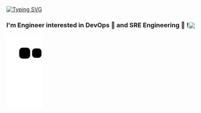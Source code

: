 [![Typing SVG](https://readme-typing-svg.demolab.com?font=Fira+Code&weight=600&size=30&duration=4500&pause=1000&color=000000&background=301B5D00&vCenter=true&width=435&lines=Hello+World+!+%F0%9F%91%8B)](https://git.io/typing-svg)

### I'm Engineer interested in **DevOps 🔗** and **SRE Engineering 🧰** !<img src="https://little.kylerconway.com/images/golang-what.gif" width="150" align="center">

<picture>
  <source
    media="(prefers-color-scheme: dark)"
    srcset="https://raw.githubusercontent.com/jjsair0412/jjsair0412/preview/github-contribution-grid-snake-dark.svg?palette=github-dark"
  />
  <source
    media="(prefers-color-scheme: light)"
    srcset="https://raw.githubusercontent.com/jjsair0412/jjsair0412/preview/github-contribution-grid-snake.svg"
  />
  <img
    alt="github contribution grid snake animation"
    src="https://raw.githubusercontent.com/jjsair0412/jjsair0412/preview/github-contribution-grid-snake.svg"
  />
</picture>